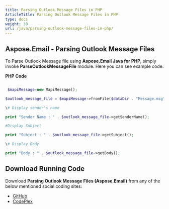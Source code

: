 ```yaml
---
title: Parsing Outlook Message Files in PHP
ArticleTitle: Parsing Outlook Message Files in PHP
type: docs
weight: 30
url: /java/parsing-outlook-message-files-in-php/
---
```


## **Aspose.Email - Parsing Outlook Message Files**
To Parse Outlook Message file using **Aspose.Email Java for PHP**, simply invoke **ParseOutlookMessageFile** module. Here you can see example code.

**PHP Code**

``` php

 $mapiMessage=new MapiMessage();

$outlook_message_file = $mapiMessage->fromFile($dataDir . "Message.msg");

\# Display sender's name

print "Sender Name : " . $outlook_message_file->getSenderName();

#Display Subject

print "Subject : " . $outlook_message_file->getSubject();

\# Display Body

print "Body : " . $outlook_message_file->getBody();

```
## **Download Running Code**
Download **Parsing Outlook Message Files (Aspose.Email)** from any of the below mentioned social coding sites:

- [GitHub](https://github.com/aspose-email/Aspose.Email-for-Java/blob/master/Plugins/Aspose_Email_Java_for_PHP/src/aspose/email/ProgrammingOutlook/WorkingWithOutlookMessageFiles/ParseOutlookMessageFile.php)
- [CodePlex](https://archive.codeplex.com/?p=asposeemailjavaphp#src/aspose/email/ProgrammingOutlook/WorkingWithOutlookMessageFiles/ParseOutlookMessageFile.php)
